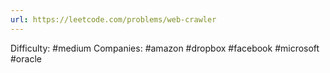 ```yaml
---
url: https://leetcode.com/problems/web-crawler
---
```


Difficulty: #medium
Companies: #amazon #dropbox #facebook #microsoft #oracle